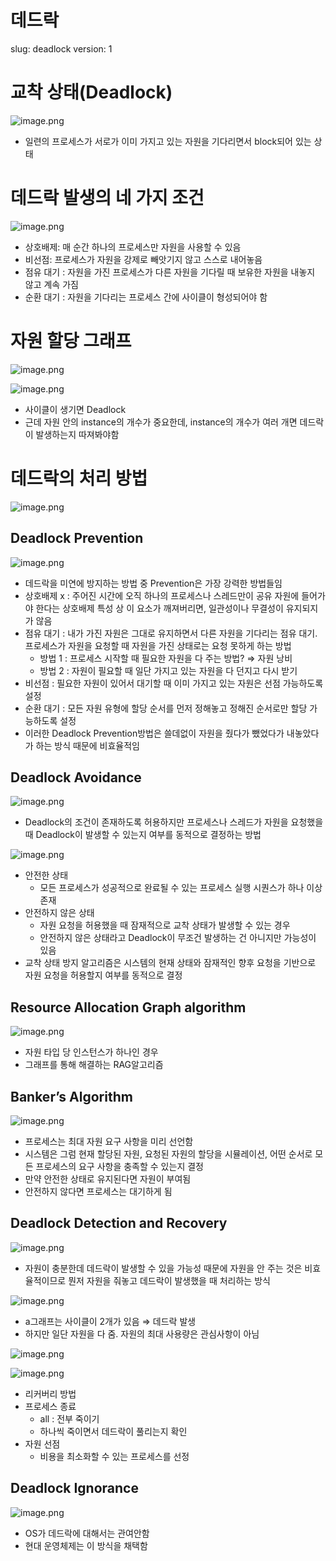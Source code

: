 # 데드락

slug: deadlock
version: 1

# 교착 상태(Deadlock)

![image.png](./img/10-1.png)

- 일련의 프로세스가 서로가 이미 가지고 있는 자원을 기다리면서 block되어 있는 상태

# 데드락 발생의 네 가지 조건

![image.png](./img/10-2.png)

- 상호배제: 매 순간 하나의 프로세스만 자원을 사용할 수 있음
- 비선점: 프로세스가 자원을 강제로 빼앗기지 않고 스스로 내어놓음
- 점유 대기 : 자원을 가진 프로세스가 다른 자원을 기다릴 때 보유한 자원을 내놓지 않고 계속 가짐
- 순환 대기 : 자원을 기다리는 프로세스 간에 사이클이 형성되어야 함

# 자원 할당 그래프

![image.png](./img/10-3.png)

![image.png](./img/10-4.png)

- 사이클이 생기면 Deadlock
- 근데 자원 안의 instance의 개수가 중요한데, instance의 개수가 여러 개면 데드락이 발생하는지 따져봐야함

# 데드락의 처리 방법

![image.png](./img/10-5.png)

## Deadlock Prevention

![image.png](./img/10-6.png)

- 데드락을 미연에 방지하는 방법 중 Prevention은 가장 강력한 방법들임
- 상호배제 x : 주어진 시간에 오직 하나의 프로세스나 스레드만이 공유 자원에 들어가야 한다는 상호배제 특성 상 이 요소가 깨져버리면, 일관성이나 무결성이 유지되지가 않음
- 점유 대기 : 내가 가진 자원은 그대로 유지하면서 다른 자원을 기다리는 점유 대기. 프로세스가 자원을 요청할 때 자원을 가진 상태로는 요청 못하게 하는 방법
    - 방법 1 : 프로세스 시작할 때 필요한 자원을 다 주는 방법? ⇒ 자원 낭비
    - 방법 2 : 자원이 필요할 때 일단 가지고 있는 자원을 다 던지고 다시 받기
- 비선점 : 필요한 자원이 있어서 대기할 때 이미 가지고 있는 자원은 선점 가능하도록 설정
- 순환 대기 : 모든 자원 유형에 할당 순서를 먼저 정해놓고 정해진 순서로만 할당 가능하도록 설정
- 이러한 Deadlock Prevention방법은 쓸데없이 자원을 줬다가 뺐었다가 내놓았다가 하는 방식 때문에 비효율적임

## Deadlock Avoidance

![image.png](./img/10-7.png)

- Deadlock의 조건이 존재하도록 허용하지만 프로세스나 스레드가 자원을 요청했을 때 Deadlock이 발생할 수 있는지 여부를 동적으로 결정하는 방법

![image.png](./img/10-8.png)

- 안전한 상태
    - 모든 프로세스가 성공적으로 완료될 수 있는 프로세스 실행 시퀀스가 하나 이상 존재
- 안전하지 않은 상태
    - 자원 요청을 허용했을 때 잠재적으로 교착 상태가 발생할 수 있는 경우
    - 안전하지 않은 상태라고 Deadlock이 무조건 발생하는 건 아니지만 가능성이 있음
- 교착 상태 방지 알고리즘은 시스템의 현재 상태와 잠재적인 향후 요청을 기반으로 자원 요청을 허용할지 여부를 동적으로 결정

## Resource Allocation Graph algorithm

![image.png](./img/10-9.png)

- 자원 타입 당 인스턴스가 하나인 경우
- 그래프를 통해 해결하는 RAG알고리즘

## Banker’s Algorithm

![image.png](./img/10-10.png)

- 프로세스는 최대 자원 요구 사항을 미리 선언함
- 시스템은 그럼 현재 할당된 자원, 요청된 자원의 할당을 시뮬레이션, 어떤 순서로 모든 프로세스의 요구 사항을 충족할 수 있는지 결정
- 만약 안전한 상태로 유지된다면 자원이 부여됨
- 안전하지 않다면 프로세스는 대기하게 됨

## Deadlock Detection and Recovery

![image.png](./img/10-11.png)

- 자원이 충분한데 데드락이 발생할 수 있을 가능성 때문에 자원을 안 주는 것은 비효율적이므로 뭔저 자원을 줘놓고 데드락이 발생했을 때 처리하는 방식

![image.png](./img/10-12.png)

- a그래프는 사이클이 2개가 있음 ⇒ 데드락 발생
- 하지만 일단 자원을 다 줌. 자원의 최대 사용량은 관심사항이 아님

![image.png](./img/10-13.png)

![image.png](./img/10-14.png)

- 리커버리 방법
- 프로세스 종료
    - all : 전부 죽이기
    - 하나씩 죽이면서 데드락이 풀리는지 확인
- 자원 선점
    - 비용을 최소화할 수 있는 프로세스를 선정
    

## Deadlock Ignorance

![image.png](./img/10-15.png)

- OS가 데드락에 대해서는 관여안함
- 현대 운영체제는 이 방식을 채택함